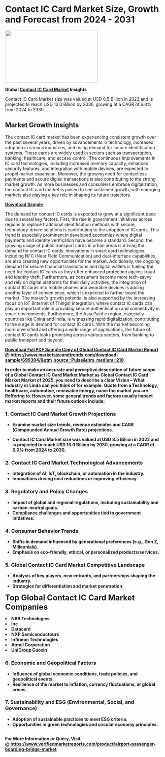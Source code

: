 <H1>Contact IC Card Market Size, Growth and Forecast from 2024 - 2031</H1><img class="aligncenter size-medium wp-image-584254" src="https://thirdeyenews.in/wp-content/uploads/2024/09/Global-Market-Research-300x168.jpeg" alt="" width="300" height="168" /><p><strong>Global&nbsp;<a href="https://www.marketsizeandtrends.com/download-sample/699304/&amp;utm_source=Pulse&amp;utm_medium=210">Contact IC Card Market</a> Insights</strong></p><p>Contact IC Card Market size was valued at USD 8.5 Billion in 2022 and is projected to reach USD 13.0 Billion by 2030, growing at a CAGR of 6.0% from 2024 to 2030.</p><p><h2>Market Growth Insights</h2> <p>The contact IC card market has been experiencing consistent growth over the past several years, driven by advancements in technology, increased adoption in various industries, and rising demand for secure identification systems. These cards are widely used in sectors such as transportation, banking, healthcare, and access control. The continuous improvements in IC card technologies, including increased memory capacity, enhanced security features, and integration with mobile devices, are expected to propel market expansion. Moreover, the growing need for contactless payments and secure digital transactions is also contributing to the strong market growth. As more businesses and consumers embrace digitalization, the contact IC card market is poised to see sustained growth, with emerging markets also playing a key role in shaping its future trajectory.</p> <p><strong><a href="#">Download Sample</a></strong></p> <p>The demand for contact IC cards is expected to grow at a significant pace due to several key factors. First, the rise in government initiatives across regions to replace traditional identification methods with secure, technology-driven solutions is contributing to the adoption of IC cards. This trend is especially prominent in developed economies where digital payments and identity verification have become a standard. Second, the growing usage of public transport cards in urban areas is driving the demand for contact IC cards. Innovations in smart card technologies, including NFC (Near Field Communication) and dual-interface capabilities, are also creating new opportunities for the market. Additionally, the ongoing demand for secure financial transactions and digital wallets is fueling the need for contact IC cards as they offer enhanced protection against fraud and identity theft. Furthermore, as consumers become more tech-savvy and rely on digital platforms for their daily activities, the integration of contact IC cards into mobile phones and wearable devices is adding another layer of convenience, which is expected to further boost the market. The market's growth potential is also supported by the increasing focus on IoT (Internet of Things) integration, where contact IC cards can play an important role in providing secure authentication and connectivity in smart environments. Furthermore, the Asia Pacific region, especially countries like China and India, is witnessing rapid digitalization, contributing to the surge in demand for contact IC cards. With the market becoming more diversified and offering a wide range of applications, the future of contact IC cards looks promising across various sectors, from banking to public transport and beyond.</p> <p><strong><a href="#"></p><p><span class=""><strong>Download Full PDF Sample Copy of Global Contact IC Card Market Report</strong> @ <a href="https://www.marketsizeandtrends.com/download-sample/699304/&amp;utm_source=Pulse&amp;utm_medium=210" target="_blank">https://www.marketsizeandtrends.com/download-sample/699304/&amp;utm_source=Pulse&amp;utm_medium=210</a></span></p><p>In order to make an accurate and perceptive description of future scope of a Global&nbsp;Contact IC Card Market Market as Global&nbsp;Contact IC Card Market Market of 2025, you need to describe a clear Vision &ndash; What Industry or Linda can you think of for example: Quote from a Technology, healthcare, automotive, renewable energy, name the market you are Reffering to. However, some general trends and factors usually impact market reports and their future outlook include:</p><h3>1.&nbsp;<strong>Contact IC Card Market Growth Projections</strong></h3><ul><li>Examine market size trends, revenue estimates and CAGR (Compounded Annual Growth Rate) projections.</li><li><p>Contact IC Card Market size was valued at USD 8.5 Billion in 2022 and is projected to reach USD 13.0 Billion by 2030, growing at a CAGR of 6.0% from 2024 to 2030.</p></li></ul><h3>2.&nbsp;<strong>Contact IC Card Market Technological Advancements</strong></h3><ul><li>Integration of AI, IoT, blockchain, or automation in the industry.</li><li>Innovations driving cost reductions or improving efficiency.</li></ul><h3>3.&nbsp;<strong>Regulatory and Policy Changes</strong></h3><ul><li>Impact of global and regional regulations, including sustainability and carbon-neutral goals.</li><li>Compliance challenges and opportunities tied to government initiatives.</li></ul><h3>4.&nbsp;<strong>Consumer Behavior Trends</strong></h3><ul><li>Shifts in demand influenced by generational preferences (e.g., Gen Z, Millennials).</li><li>Emphasis on eco-friendly, ethical, or personalized products/services.</li></ul><h3>5.&nbsp;<strong>Global Contact IC Card Market Competitive Landscape</strong></h3><ul><li>Analysis of key players, new entrants, and partnerships shaping the industry.</li><li>Strategies for differentiation and market penetration.</li></ul><p data-pm-slice="1 1 []"><span style="color: inherit; font-family: inherit; font-size: 25px;">Top Global Contact IC Card Market Companies</span></p><div class="" data-test-id=""><p><li>NBS Technologies</li><li> Inc</li><li> Datacard</li><li> NXP Semiconductours</li><li> Infineon Technologies</li><li> Atmel Corporation</li><li> UniGroup Guoxin</li></p></div><h3>6.&nbsp;<strong>Economic and Geopolitical Factors</strong></h3><ul><li>Influence of global economic conditions, trade policies, and geopolitical events.</li><li>Resilience of the market to inflation, currency fluctuations, or global crises.</li></ul><h3>7.&nbsp;<strong>Sustainability and ESG (Environmental, Social, and Governance)</strong></h3><ul><li>Adoption of sustainable practices to meet ESG criteria.</li><li>Opportunities in green technologies and circular economy principles.</li></ul><h2><strong style="font-size: 14px;">For More Information or Query, Visit @&nbsp;</strong><a style="background-color: #ffffff; font-size: 14px;" href="https://www.marketsizeandtrends.com/report/contact-ic-card-market/" target="_blank">https://www.verifiedmarketreports.com/product/airport-passenger-boarding-bridge-market</a></h2>
